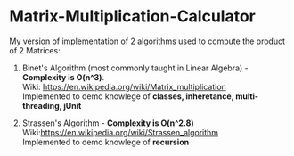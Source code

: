 # Matrix-Multiplication-Calculator
My version of implementation of 2 algorithms used to compute the product of 2 Matrices:
1. Binet's Algorithm (most commonly taught in Linear Algebra) - **Complexity is O(n^3)**. 
<br>Wiki: https://en.wikipedia.org/wiki/Matrix_multiplication
<br>Implemented to demo knowlege of **classes, inheretance, multi-threading, jUnit**

2. Strassen's Algorithm - **Complexity is O(n^2.8)**
<br>Wiki:https://en.wikipedia.org/wiki/Strassen_algorithm
<br>Implemented to demo knowlege of **recursion**


